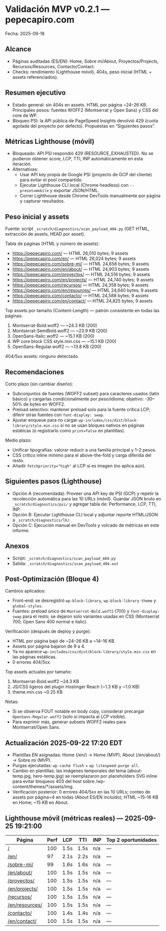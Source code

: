 # Validación MVP v0.2.1 — pepecapiro.com

Fecha: 2025-09-18

## Alcance

- Páginas auditadas (ES/EN): Home, Sobre mí/About, Proyectos/Projects, Recursos/Resources, Contacto/Contact.
- Checks: rendimiento (Lighthouse móvil), 404s, peso inicial (HTML + assets referenciados).

## Resumen ejecutivo

- Estado general: sin 404s en assets. HTML por página ~24–26 KB. Principales pesos: fuentes WOFF2 (Montserrat y Open Sans) y CSS del core de WP.
- Bloqueo PSI: la API pública de PageSpeed Insights devolvió 429 (cuota agotada del proyecto por defecto). Propuestas en “Siguientes pasos”.

## Métricas Lighthouse (móvil)

- Bloqueado: API PSI respondió 429 (RESOURCE_EXHAUSTED). No se pudieron obtener score, LCP, TTI, INP automáticamente en esta iteración.
- Alternativas:
  - Usar API key propia de Google PSI (proyecto de GCP del cliente) para evitar el pool compartido.
  - Ejecutar Lighthouse CLI local (Chrome headless) con `--preset=mobile` y exportar JSON/HTML.
  - Correr Lighthouse desde Chrome DevTools manualmente por página y capturar resultados.

## Peso inicial y assets

Fuente: script `_scratch/diagnostics/scan_payload_404.py` (GET HTML, extracción de assets, HEAD por asset).

Tabla de páginas (HTML y número de assets):

- https://pepecapiro.com/ — HTML 26,010 bytes; 9 assets
- https://pepecapiro.com/en/ — HTML 26,024 bytes; 9 assets
- https://pepecapiro.com/sobre-mi/ — HTML 24,658 bytes; 9 assets
- https://pepecapiro.com/en/about/ — HTML 24,903 bytes; 9 assets
- https://pepecapiro.com/proyectos/ — HTML 24,516 bytes; 9 assets
- https://pepecapiro.com/en/projects/ — HTML 24,740 bytes; 9 assets
- https://pepecapiro.com/recursos/ — HTML 24,358 bytes; 9 assets
- https://pepecapiro.com/en/resources/ — HTML 24,640 bytes; 9 assets
- https://pepecapiro.com/contacto/ — HTML 24,588 bytes; 9 assets
- https://pepecapiro.com/en/contact/ — HTML 24,825 bytes; 9 assets

Top assets por tamaño (Content-Length) — patrón consistente en todas las páginas:

1. Montserrat-Bold.woff2 — ~24.3 KB (200)
2. Montserrat-SemiBold.woff2 — ~23.9 KB (200)
3. OpenSans-Italic.woff2 — ~15.1 KB (200)
4. WP core block CSS style.min.css — ~15.1 KB (200)
5. OpenSans-Regular.woff2 — ~13.8 KB (200)

404/5xx assets: ninguno detectado.

## Recomendaciones

Corto plazo (sin cambiar diseño):
- Subconjuntos de fuentes (WOFF2 subset) para caracteres usados (latín básico) y cargarlas condicionalmente por peso/idioma; objetivo: -30–50% de bytes en WOFF2.
- Preload selectivo: mantener preload solo para la fuente crítica LCP; diferir otras fuentes con `font-display: swap`.
- Ajustar enqueue para no cargar `wp-includes/css/dist/block-library/style.min.css` si no se usan bloques nativos en páginas estáticas (o registrarlo como `print=false` en plantillas).

Medio plazo:
- Unificar tipografías: valorar reducir a una familia principal y 1–2 pesos.
- CSS crítico inline mínimo para el above-the-fold y carga diferida del resto.
- Añadir `fetchpriority="high"` al LCP si es imagen (no aplica aún).

## Siguientes pasos (Lighthouse)

- Opción A (recomendada): Proveer una API key de PSI (GCP) y repetir la recolección automática para las 10 URLs (móvil). Guardar JSON bruto en `_scratch/diagnostics/psi/` y agregar tabla de: Performance, LCP, TTI, INP.
- Opción B: Ejecutar Lighthouse CLI local y adjuntar reporte HTML/JSON a `_scratch/diagnostics/lh/`.
- Opción C: Ejecución manual en DevTools y volcado de métricas en este informe.

## Anexos

- Script: `_scratch/diagnostics/scan_payload_404.py`
- Salida: `_scratch/diagnostics/scan_payload_404.out`

## Post-Optimización (Bloque 4)

Cambios aplicados:
- Front-end: se desregistró `wp-block-library`, `wp-block-library-theme` y `global-styles`.
- Fuentes: preload único de `Montserrat-Bold.woff2` (700) y `font-display: swap` para el resto; se dejaron solo variantes usadas en CSS (Montserrat 700; Open Sans 400 normal e italic).

Verificación (después de deploy y purge):
- HTML por página bajó de ~24–26 KB a ~14–16 KB.
- Assets por página bajaron de 9 a 4.
- Ya no aparece `wp-includes/css/dist/block-library/style.min.css` en las páginas estáticas.
- 0 errores 404/5xx.

Top assets actuales por tamaño:
1) Montserrat-Bold.woff2 ~24.3 KB
2) JS/CSS ligeros del plugin Hostinger Reach (~1.3 KB y ~1.0 KB)
3) theme.min.css ~0.25 KB

Notas:
- Si se observa FOUT notable en body copy, considerar precargar `OpenSans-Regular.woff2` (solo si impacta al LCP visible).
- Para exprimir más, generar subsets WOFF2 reales para Montserrat/Open Sans.

## Actualización 2025-09-22 17:20 EDT

- Plantillas EN asignadas: Home (/en/) → Home (MVP); About (/en/about/) → Sobre mí (MVP).
- Purgas ejecutadas: `wp cache flush` + `wp litespeed-purge all`.
- Cambio en plantillas: las imágenes temporales del tema (about-temp.jpg, hero-temp.jpg) se reemplazaron por placeholders SVG inline para evitar bloqueos 403 del host sobre /wp-content/themes/*/assets/img.
- Verificación posterior: 0 errores 404/5xx en las 10 URLs; conteo de assets por página=4 en todas (About ES/EN incluido); HTML ~15–16 KB en Home; ~15 KB en About.

## Lighthouse móvil (métricas reales) — 2025-09-25 19:21:00

| Página | Perf | LCP | TTI | INP | Top 2 oportunidades |
|--------|------|-----|-----|-----|----------------------|
| [/](lighthouse/home.html) | 100 | 1.5s | 1.5s | n/a | — |
| [/en/](lighthouse/en-home.html) | 97 | 2.1s | 2.2s | n/a | — |
| [/sobre-mi/](lighthouse/sobre-mi.html) | 99 | 1.6s | 1.6s | n/a | — |
| [/en/about/](lighthouse/en-about.html) | 100 | 1.5s | 1.5s | n/a | — |
| [/proyectos/](lighthouse/proyectos.html) | 100 | 1.5s | 1.5s | n/a | — |
| [/en/projects/](lighthouse/en-projects.html) | 100 | 1.5s | 1.5s | n/a | — |
| [/recursos/](lighthouse/recursos.html) | 100 | 1.5s | 1.5s | n/a | — |
| [/en/resources/](lighthouse/en-resources.html) | 100 | 1.5s | 1.5s | n/a | — |
| [/contacto/](lighthouse/contacto.html) | 100 | 1.4s | 1.4s | n/a | — |
| [/en/contact/](lighthouse/en-contact.html) | 100 | 1.5s | 1.5s | n/a | — |

